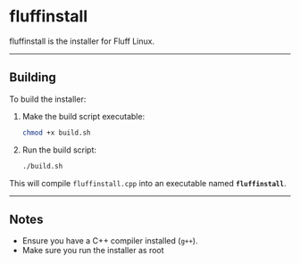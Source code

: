 # fluffinstall

fluffinstall is the installer for Fluff Linux.

---

## Building

To build the installer:

1. Make the build script executable:
   ```bash
   chmod +x build.sh
   ```

2. Run the build script:
   ```bash
   ./build.sh
   ```

This will compile `fluffinstall.cpp` into an executable named **`fluffinstall`**.

---

## Notes

- Ensure you have a C++ compiler installed (`g++`).
- Make sure you run the installer as root

